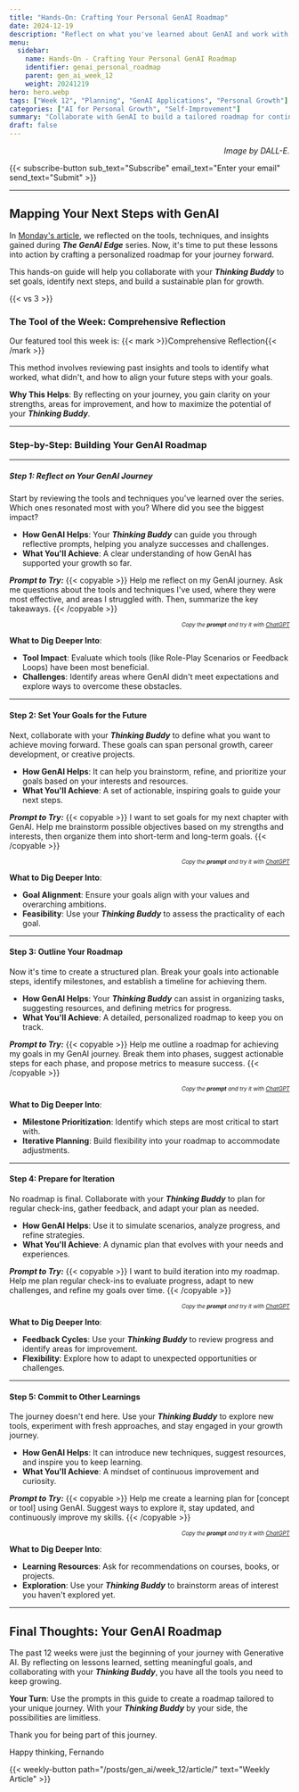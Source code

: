 ```yaml
---
title: "Hands-On: Crafting Your Personal GenAI Roadmap"
date: 2024-12-19
description: "Reflect on what you've learned about GenAI and work with your Thinking Buddy to create a personalized plan for your journey moving forward."
menu:
  sidebar:
    name: Hands-On - Crafting Your Personal GenAI Roadmap
    identifier: genai_personal_roadmap
    parent: gen_ai_week_12
    weight: 20241219
hero: hero.webp
tags: ["Week 12", "Planning", "GenAI Applications", "Personal Growth"]
categories: ["AI for Personal Growth", "Self-Improvement"]
summary: "Collaborate with GenAI to build a tailored roadmap for continuing your journey. Reflect on tools, techniques, and goals to ensure ongoing success."
draft: false
---
```


<p style="text-align: right;">
<em>Image by DALL-E.</em>
</p>

{{< subscribe-button sub_text="Subscribe" email_text="Enter your email" send_text="Submit" >}}

---

## Mapping Your Next Steps with GenAI

In [Monday's article](/posts/gen_ai/week_12/article/), we reflected on the tools, techniques, and insights gained during ***The GenAI Edge*** series. Now, it's time to put these lessons into action by crafting a personalized roadmap for your journey forward.

This hands-on guide will help you collaborate with your ***Thinking Buddy*** to set goals, identify next steps, and build a sustainable plan for growth.

{{< vs 3 >}}

### The Tool of the Week: Comprehensive Reflection

Our featured tool this week is:
{{< mark >}}Comprehensive Reflection{{< /mark >}}

This method involves reviewing past insights and tools to identify what worked, what didn't, and how to align your future steps with your goals.

**Why This Helps**: By reflecting on your journey, you gain clarity on your strengths, areas for improvement, and how to maximize the potential of your ***Thinking Buddy***.

---

### Step-by-Step: Building Your GenAI Roadmap

---

##### Step 1: Reflect on Your GenAI Journey

Start by reviewing the tools and techniques you've learned over the series. Which ones resonated most with you? Where did you see the biggest impact?

- **How GenAI Helps**: Your ***Thinking Buddy*** can guide you through reflective prompts, helping you analyze successes and challenges.
- **What You'll Achieve**: A clear understanding of how GenAI has supported your growth so far.

**_Prompt to Try:_**
{{< copyable >}}
Help me reflect on my GenAI journey. Ask me questions about the tools and techniques I've used, where they were most effective, and areas I struggled with. Then, summarize the key takeaways.
{{< /copyable >}}

<p style="text-align: right; font-size: 10px;">
<em>Copy the <b>prompt</b> and try it with <a href="https://chatgpt.com">ChatGPT</a></em>
</p>

**What to Dig Deeper Into**:
- **Tool Impact**: Evaluate which tools (like Role-Play Scenarios or Feedback Loops) have been most beneficial.
- **Challenges**: Identify areas where GenAI didn't meet expectations and explore ways to overcome these obstacles.

---

#### Step 2: Set Your Goals for the Future

Next, collaborate with your ***Thinking Buddy*** to define what you want to achieve moving forward. These goals can span personal growth, career development, or creative projects.

- **How GenAI Helps**: It can help you brainstorm, refine, and prioritize your goals based on your interests and resources.
- **What You'll Achieve**: A set of actionable, inspiring goals to guide your next steps.

**_Prompt to Try:_**
{{< copyable >}}
I want to set goals for my next chapter with GenAI. Help me brainstorm possible objectives based on my strengths and interests, then organize them into short-term and long-term goals.
{{< /copyable >}}

<p style="text-align: right; font-size: 10px;">
<em>Copy the <b>prompt</b> and try it with <a href="https://chatgpt.com">ChatGPT</a></em>
</p>

**What to Dig Deeper Into**:
- **Goal Alignment**: Ensure your goals align with your values and overarching ambitions.
- **Feasibility**: Use your ***Thinking Buddy*** to assess the practicality of each goal.

---

#### Step 3: Outline Your Roadmap

Now it's time to create a structured plan. Break your goals into actionable steps, identify milestones, and establish a timeline for achieving them.

- **How GenAI Helps**: Your ***Thinking Buddy*** can assist in organizing tasks, suggesting resources, and defining metrics for progress.
- **What You'll Achieve**: A detailed, personalized roadmap to keep you on track.

**_Prompt to Try:_**
{{< copyable >}}
Help me outline a roadmap for achieving my goals in my GenAI journey. Break them into phases, suggest actionable steps for each phase, and propose metrics to measure success.
{{< /copyable >}}

<p style="text-align: right; font-size: 10px;">
<em>Copy the <b>prompt</b> and try it with <a href="https://chatgpt.com">ChatGPT</a></em>
</p>

**What to Dig Deeper Into**:
- **Milestone Prioritization**: Identify which steps are most critical to start with.
- **Iterative Planning**: Build flexibility into your roadmap to accommodate adjustments.

---

#### Step 4: Prepare for Iteration

No roadmap is final. Collaborate with your ***Thinking Buddy*** to plan for regular check-ins, gather feedback, and adapt your plan as needed.

- **How GenAI Helps**: Use it to simulate scenarios, analyze progress, and refine strategies.
- **What You'll Achieve**: A dynamic plan that evolves with your needs and experiences.

**_Prompt to Try:_**
{{< copyable >}}
I want to build iteration into my roadmap. Help me plan regular check-ins to evaluate progress, adapt to new challenges, and refine my goals over time.
{{< /copyable >}}

<p style="text-align: right; font-size: 10px;">
<em>Copy the <b>prompt</b> and try it with <a href="https://chatgpt.com">ChatGPT</a></em>
</p>

**What to Dig Deeper Into**:
- **Feedback Cycles**: Use your ***Thinking Buddy*** to review progress and identify areas for improvement.
- **Flexibility**: Explore how to adapt to unexpected opportunities or challenges.

---

#### Step 5: Commit to Other Learnings

The journey doesn't end here. Use your ***Thinking Buddy*** to explore new tools, experiment with fresh approaches, and stay engaged in your growth journey.

- **How GenAI Helps**: It can introduce new techniques, suggest resources, and inspire you to keep learning.
- **What You'll Achieve**: A mindset of continuous improvement and curiosity.

**_Prompt to Try:_**
{{< copyable >}}
Help me create a learning plan for [concept or tool] using GenAI. Suggest ways to explore it, stay updated, and continuously improve my skills.
{{< /copyable >}}

<p style="text-align: right; font-size: 10px;">
<em>Copy the <b>prompt</b> and try it with <a href="https://chatgpt.com">ChatGPT</a></em>
</p>

**What to Dig Deeper Into**:
- **Learning Resources**: Ask for recommendations on courses, books, or projects.
- **Exploration**: Use your ***Thinking Buddy*** to brainstorm areas of interest you haven't explored yet.

---

## Final Thoughts: Your GenAI Roadmap

The past 12 weeks were just the beginning of your journey with Generative AI. By reflecting on lessons learned, setting meaningful goals, and collaborating with your ***Thinking Buddy***, you have all the tools you need to keep growing.

**Your Turn**: Use the prompts in this guide to create a roadmap tailored to your unique journey. With your ***Thinking Buddy*** by your side, the possibilities are limitless.

Thank you for being part of this journey.

Happy thinking,
Fernando

{{< weekly-button path="/posts/gen_ai/week_12/article/" text="Weekly Article" >}}